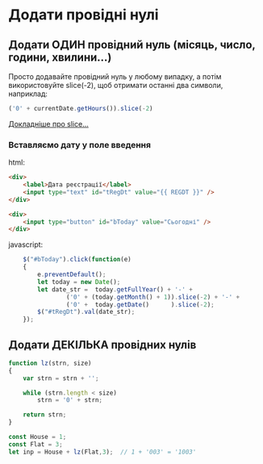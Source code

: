# Додати провідні нулі

## Додати ОДИН провідний нуль (місяць, число, години, хвилини...)

Просто додавайте провідний нуль у любому випадку, а потім використовуйте slice(-2), щоб отримати останні два символи, наприклад:

```javascript
('0' + currentDate.getHours()).slice(-2)
```
[Докладніше про slice...](https://learn.javascript.ru/string#poluchenie-podstroki)


### Вставляємо дату у поле введення

html:

```html
<div>
    <label>Дата реєстрації</label>
    <input type="text" id="tRegDt" value="{{ REGDT }}" />
</div>

<div>
    <input type="button" id="bToday" value="Сьогодні" />
</div>
```

javascript:

```javascript
    $("#bToday").click(function(e)
    {
        e.preventDefault();
        let today = new Date();
        let date_str =  today.getFullYear() + '-' +
                ('0' + (today.getMonth() + 1)).slice(-2) + '-' +
                ('0' +  today.getDate()      ).slice(-2);
        $("#tRegDt").val(date_str);
    });
```

## Додати ДЕКІЛЬКА провідних нулів

```javascript
function lz(strn, size)
{
	var strn = strn + '';

	while (strn.length < size)
		strn = '0' + strn;

	return strn;
}

const House = 1;
const Flat = 3;
let inp = House + lz(Flat,3);  // 1 + '003' = '1003'
```
